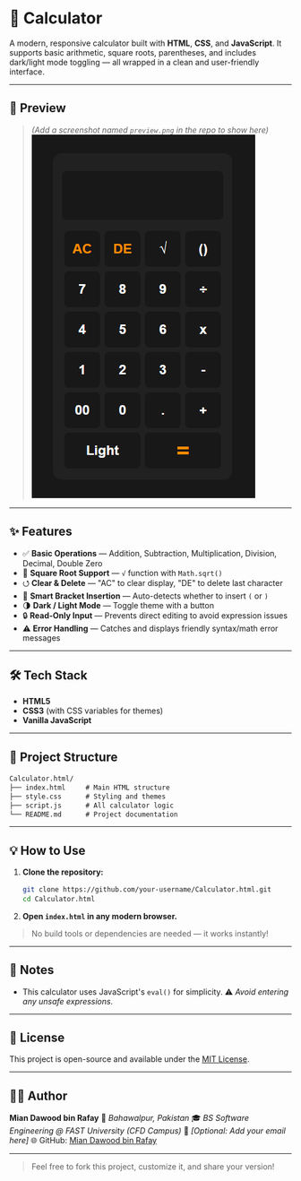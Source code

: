 # 🥮 Calculator

A modern, responsive calculator built with **HTML**, **CSS**, and **JavaScript**.
It supports basic arithmetic, square roots, parentheses, and includes dark/light mode toggling — all wrapped in a clean and user-friendly interface.

---

## 📸 Preview

> *(Add a screenshot named `preview.png` in the repo to show here)*
> ![Calculator Preview](preview.png)

---

## ✨ Features

* ✅ **Basic Operations** — Addition, Subtraction, Multiplication, Division, Decimal, Double Zero
* 🧮 **Square Root Support** — `√` function with `Math.sqrt()`
* ⭯️ **Clear & Delete** — "AC" to clear display, "DE" to delete last character
* 🧠 **Smart Bracket Insertion** — Auto-detects whether to insert `(` or `)`
* 🌗 **Dark / Light Mode** — Toggle theme with a button
* 🔒 **Read-Only Input** — Prevents direct editing to avoid expression issues
* ⚠️ **Error Handling** — Catches and displays friendly syntax/math error messages

---

## 🛠️ Tech Stack

* **HTML5**
* **CSS3** (with CSS variables for themes)
* **Vanilla JavaScript**

---

## 📂 Project Structure

```
Calculator.html/
├── index.html     # Main HTML structure
├── style.css      # Styling and themes
├── script.js      # All calculator logic
└── README.md      # Project documentation
```

---

## 💡 How to Use

1. **Clone the repository:**

   ```bash
   git clone https://github.com/your-username/Calculator.html.git
   cd Calculator.html
   ```

2. **Open `index.html` in any modern browser.**

> No build tools or dependencies are needed — it works instantly!

---

## 📌 Notes

* This calculator uses JavaScript's `eval()` for simplicity.
  ⚠️ *Avoid entering any unsafe expressions.*

---

## 📃 License

This project is open-source and available under the [MIT License](LICENSE).

---

## 👨‍💻 Author

**Mian Dawood bin Rafay**
📍 *Bahawalpur, Pakistan*
🎓 *BS Software Engineering @ FAST University (CFD Campus)*
📧 *\[Optional: Add your email here]*
🌐 GitHub: [Mian Dawood bin Rafay](https://github.com/your-username)

---

> Feel free to fork this project, customize it, and share your version!
